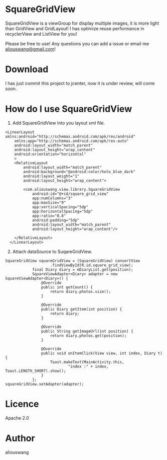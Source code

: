 # SquareGridView

SquareGridView is a viewGroup for display multiple images, it is more light than GridView and GridLayout! I has optimize reuse performance in recyclerView and ListView for you!

Please be free to use! Any questions you can add a issue or email me aliouswang@gmail.com!

# Download

I has just commit this project to jcenter, now it is under review, will come soon.

# How do I use SquareGridView

1. Add SquareGridView into you layout xml file.
```
<LinearLayout xmlns:android="http://schemas.android.com/apk/res/android"
    xmlns:app="http://schemas.android.com/apk/res-auto"
    android:layout_width="match_parent"
    android:layout_height="wrap_content"
    android:orientation="horizontal"
    >
    <RelativeLayout
        android:layout_width="match_parent"
        android:background="@android:color/holo_blue_dark"
        android:layout_weight="1"
        android:layout_height="wrap_content">

        <com.aliouswang.view.library.SquareGridView
            android:id="@+id/square_grid_view"
            app:numColumns="3"
            app:maxSize="9"
            app:verticalSpacing="5dp"
            app:horizontalSpacing="5dp"
            app:ratio="0.8"
            android:padding="5dp"
            android:layout_width="match_parent"
            android:layout_height="wrap_content"/>

    </RelativeLayout>
  </LinearLayout>
  ```
2. Attach dataSource to SuqareGridView.
```
SquareGridView squareGridView = (SquareGridView) convertView
                    .findViewById(R.id.square_grid_view);
            final Diary diary = mDiaryList.get(position);
            SquareViewAdapter<Diary> adapter = new SquareViewAdapter<Diary>() {
                @Override
                public int getCount() {
                    return diary.photos.size();
                }

                @Override
                public Diary getItem(int position) {
                    return diary;
                }

                @Override
                public String getImageUrl(int position) {
                    return diary.photos.get(position);
                }

                @Override
                public void onItemClick(View view, int index, Diary t) {
                    Toast.makeText(MainActivity.this,
                            "index :" + index, Toast.LENGTH_SHORT).show();
                }
            };
squareGridView.setAdapter(adapter);
```

# Licence
  Apache 2.0
  
# Author
  aliouswang
